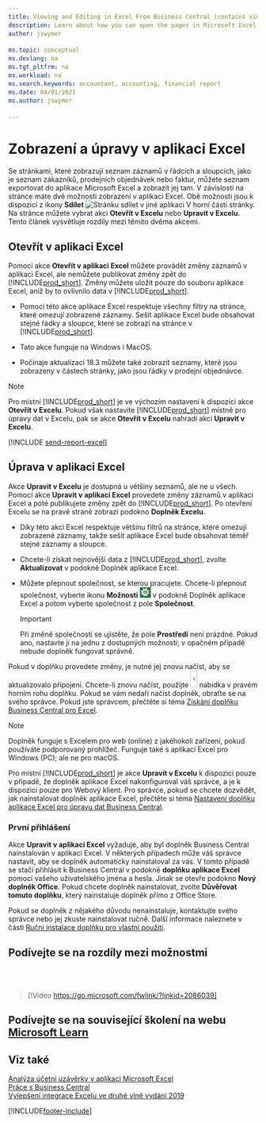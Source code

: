 ```yaml
---
title: Viewing and Editing in Excel From Business Central (contains video)
description: Learn about how you can open the pages in Microsoft Excel from Business Central for better data analysis.
author: jswymer

ms.topic: conceptual
ms.devlang: na
ms.tgt_pltfrm: na
ms.workload: na
ms.search.keywords: accountant, accounting, financial report
ms.date: 04/01/2021
ms.author: jswymer

---
```

# Zobrazení a úpravy v aplikaci Excel

Se stránkami, které zobrazují seznam záznamů v řádcích a sloupcích, jako je seznam zákazníků, prodejních objednávek nebo faktur, můžete seznam exportovat do aplikace Microsoft Excel a zobrazit jej tam. V závislosti na stránce máte dvě možnosti zobrazení v aplikaci Excel. Obě možnosti jsou k dispozici z ikony **Sdílet** ![Stránku sdílet v jiné aplikaci](media/share-icon.png) V horní části stránky. Na stránce můžete vybrat akci **Otevřít v Excelu** nebo **Upravit v Excelu**. Tento článek vysvětluje rozdíly mezi těmito dvěma akcemi.

## Otevřít v aplikaci Excel

Pomocí akce **Otevřít v aplikaci Excel** můžete provádět změny záznamů v aplikaci Excel, ale nemůžete publikovat změny zpět do [!INCLUDE[prod_short](includes/prod_short.md)]. Změny můžete uložit pouze do souboru aplikace Excel, aniž by to ovlivnilo data v [!INCLUDE[prod_short](includes/prod_short.md)].

- Pomocí této akce aplikace Excel respektuje všechny filtry na stránce, které omezují zobrazené záznamy. Sešit aplikace Excel bude obsahovat stejné řádky a sloupce, které se zobrazí na stránce v [!INCLUDE[prod_short](includes/prod_short.md)].

- Tato akce funguje na Windows i MacOS.

- Počínaje aktualizací 18.3 můžete také zobrazit seznamy, které jsou zobrazeny v částech stránky, jako jsou řádky v prodejní objednávce.

> [!NOTE]
> Pro místní [!INCLUDE[prod_short](includes/prod_short.md)] je ve výchozím nastavení k dispozici akce **Otevřít v Excelu**. Pokud však nastavíte [!INCLUDE[prod_short](includes/prod_short.md)] místně pro úpravy dat v Excelu, pak se akce **Otevřít v Excelu** nahradí akcí **Upravit v Excelu**.

[!INCLUDE [send-report-excel](includes/send-report-excel.md)]

## Úprava v aplikaci Excel

Akce **Upravit v Excelu** je dostupná u většiny seznamů, ale ne u všech. Pomocí akce **Upravit v aplikaci Excel** provedete změny záznamů v aplikaci Excel a poté publikujete změny zpět do [!INCLUDE[prod_short](includes/prod_short.md)]. Po otevření Excelu se na pravé straně zobrazí podokno **Doplněk Excelu**.

- Díky této akci Excel respektuje většinu filtrů na stránce, které omezují zobrazené záznamy, takže sešit aplikace Excel bude obsahovat téměř stejné záznamy a sloupce.

- Chcete-li získat nejnovější data z [!INCLUDE[prod_short](includes/prod_short.md)], zvolte **Aktualizovat** v podokně Doplněk aplikace Excel.

- Můžete přepnout společnost, se kterou pracujete. Chcete-li přepnout společnost, vyberte ikonu **Možnosti** ![možnosti doplňku aplikace Excel.](media/cogwheel.png " Možnosti doplňku aplikace Excel") v podokně Doplněk aplikace Excel a potom vyberte společnost z pole **Společnost**.

   > [!IMPORTANT]
   > Při změně společnosti se ujistěte, že pole **Prostředí** není prázdné. Pokud ano, nastavte ji na jednu z dostupných možností; v opačném případě nebude doplněk fungovat správně.

Pokud v doplňku provedete změny, je nutné jej znovu načíst, aby se aktualizovalo připojení. Chcete-li znovu načíst, použijte ![nabídku doplňku aplikace Excel](media/excel-addin-menu.png "nabídku doplňku aplikace Excel") nabídka v pravém horním rohu doplňku. Pokud se vám nedaří načíst doplněk, obraťte se na svého správce. Pokud jste správcem, přečtěte si téma [Získání doplňku Business Central pro Excel](admin-deploy-excel-addin.md).

> [!NOTE]
> Doplněk funguje s Excelem pro web (online) z jakéhokoli zařízení, pokud používáte podporovaný prohlížeč. Funguje také s aplikací Excel pro Windows (PC); ale ne pro macOS.
>
> Pro místní [!INCLUDE[prod_short](includes/prod_short.md)] je akce **Upravit v Excelu** k dispozici pouze v případě, že doplněk aplikace Excel nakonfiguroval váš správce, a je k dispozici pouze pro Webový klient. Pro správce, pokud se chcete dozvědět, jak nainstalovat doplněk aplikace Excel, přečtěte si téma [Nastavení doplňku aplikace Excel pro úpravu dat Business Central](/dynamics365/business-central/dev-itpro/administration/configuring-excel-addin).


<!-- Note for later: here we're immediately jumping to pretty advanced topics like changing company or reloading the addin. Fine to keep them for now. In the future, we will first need to explain in more detail the actual functionality of the addin, primarily these sub-sections:

Refreshing record data in Excel
Editing and publishing back to Business Central
Creating new records from Excel
Crafting your own editable Excel.
Point (4) is where it gets interesting for changing/specifying company, environment and other connection settings-->

### První přihlášení

Akce **Upravit v aplikaci Excel** vyžaduje, aby byl doplněk Business Central nainstalován v aplikaci Excel. V některých případech může váš správce nastavit, aby se doplněk automaticky nainstaloval za vás. V tomto případě se stačí přihlásit k Business Central v podokně **doplňku aplikace Excel** pomocí vašeho uživatelského jména a hesla. Jinak se otevře podokno **Nový doplněk Office**. Pokud chcete doplněk nainstalovat, zvolte **Důvěřovat tomuto doplňku**, který nainstaluje doplněk přímo z Office Store.

Pokud se doplněk z nějakého důvodu nenainstaluje, kontaktujte svého správce nebo jej zkuste nainstalovat ručně. Další informace naleznete v části [Ruční instalace doplňku pro vlastní použití](admin-deploy-excel-addin.md#install).

## Podívejte se na rozdíly mezi možnostmi
<br><br>

> [!Video https://go.microsoft.com/fwlink/?linkid=2086039]

## Podívejte se na související školení na webu [Microsoft Learn](/learn/modules/configure-powerbi-excel-dynamics-365-business-central/index)

## Viz také

[Analýza účetní uzávěrky v aplikaci Microsoft Excel](finance-analyze-excel.md)    
[Práce s Business Central](ui-work-product.md)    
[Vylepšení integrace Excelu ve druhé vlně vydání 2019](/dynamics365-release-plan/2019wave2/dynamics365-business-central/enhancements-excel-integration)  


[!INCLUDE[footer-include](includes/footer-banner.md)]